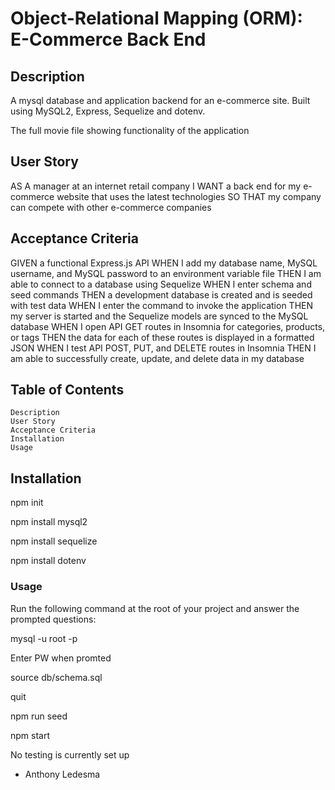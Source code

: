 # Object-Relational Mapping (ORM): E-Commerce Back End 


## Description
 A mysql database and application backend for an e-commerce site. Built using MySQL2, Express, Sequelize and dotenv.

  The full movie file showing functionality of the application
 
## User Story

AS A manager at an internet retail company
I WANT a back end for my e-commerce website that uses the latest technologies
SO THAT my company can compete with other e-commerce companies

## Acceptance Criteria

GIVEN a functional Express.js API
WHEN I add my database name, MySQL username, and MySQL password to an environment variable file
THEN I am able to connect to a database using Sequelize
WHEN I enter schema and seed commands
THEN a development database is created and is seeded with test data
WHEN I enter the command to invoke the application
THEN my server is started and the Sequelize models are synced to the MySQL database
WHEN I open API GET routes in Insomnia for categories, products, or tags
THEN the data for each of these routes is displayed in a formatted JSON
WHEN I test API POST, PUT, and DELETE routes in Insomnia
THEN I am able to successfully create, update, and delete data in my database

## Table of Contents

    Description
    User Story
    Acceptance Criteria
    Installation
    Usage

## Installation


npm init

npm install mysql2

npm install sequelize

npm install dotenv
### Usage


Run the following command at the root of your project and answer the prompted questions:

mysql -u root -p

Enter PW when promted

source db/schema.sql

quit

npm run seed

npm start




No testing is currently set up

- Anthony Ledesma
